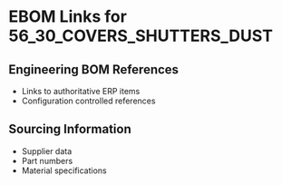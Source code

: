 # EBOM Links for 56_30_COVERS_SHUTTERS_DUST

## Engineering BOM References
- Links to authoritative ERP items
- Configuration controlled references

## Sourcing Information
- Supplier data
- Part numbers
- Material specifications
